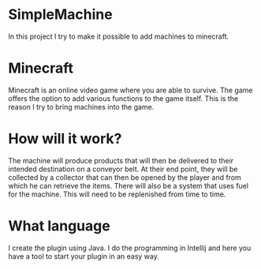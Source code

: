 # SimpleMachine
In this project I try to make it possible to add machines to minecraft.

# Minecraft
Minecraft is an online video game where you are able to survive. The game offers the option to add various functions to the game itself.
This is the reason I try to bring machines into the game.

# How will it work?
The machine will produce products that will then be delivered to their intended destination on a conveyor belt. 
At their end point, they will be collected by a collector that can then be opened by the player and from which he can retrieve the items.
There will also be a system that uses fuel for the machine. This will need to be replenished from time to time.

# What language
I create the plugin using Java. I do the programming in Intellij and here you have a tool to start your plugin in an easy way.
